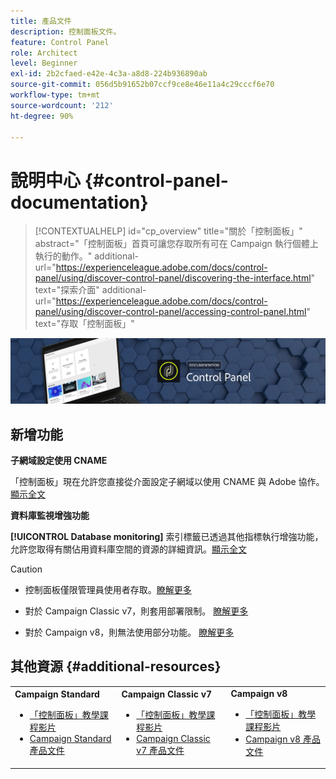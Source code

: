 ```yaml
---
title: 產品文件
description: 控制面板文件。
feature: Control Panel
role: Architect
level: Beginner
exl-id: 2b2cfaed-e42e-4c3a-a8d8-224b936890ab
source-git-commit: 056d5b91652b07ccf9ce8e46e11a4c29cccf6e70
workflow-type: tm+mt
source-wordcount: '212'
ht-degree: 90%

---
```


# 說明中心 {#control-panel-documentation}

>[!CONTEXTUALHELP]
>id="cp_overview"
>title="關於「控制面板」"
>abstract="「控制面板」首頁可讓您存取所有可在 Campaign 執行個體上執行的動作。"
>additional-url="https://experienceleague.adobe.com/docs/control-panel/using/discover-control-panel/discovering-the-interface.html" text="探索介面"
>additional-url="https://experienceleague.adobe.com/docs/control-panel/using/discover-control-panel/accessing-control-panel.html" text="存取「控制面板」"

![](assets/do-not-localize/banner.png)

## 新增功能

**子網域設定使用 CNAME**

「控制面板」現在允許您直接從介面設定子網域以使用 CNAME 與 Adobe 協作。[顯示全文](subdomains-certificates/using/setting-up-new-subdomain.md)

**資料庫監視增強功能**

**[!UICONTROL Database monitoring]** 索引標籤已透過其他指標執行增強功能，允許您取得有關佔用資料庫空間的資源的詳細資訊。[顯示全文](performance-monitoring/using/database-monitoring.md)

>[!CAUTION]
>
>* 控制面板僅限管理員使用者存取。[瞭解更多](https://experienceleague.adobe.com/docs/control-panel/using/discover-control-panel/managing-permissions.html#discover-control-panel)
>
>* 對於 Campaign Classic v7，則套用部署限制。 [瞭解更多](faq.md#v7-restrictions)
>
>* 對於 Campaign v8，則無法使用部分功能。 [瞭解更多](faq.md#v8-restrictions)


## 其他資源 {#additional-resources}

<table>
    <tr>
        <td><b>Campaign Standard</b><br/>
        <ul>
            <li><a href="https://experienceleague.adobe.com/docs/campaign-standard-learn/control-panel/control-panel-overview.html?lang=zh-Hant">「控制面板」教學課程影片</a></li>
            <li><a href="https://experienceleague.adobe.com/docs/campaign-standard/using/campaign-standard-home.html?lang=zh-Hant">Campaign Standard 產品文件</a></li>
        </ul>
        </td>
        <td><b>Campaign Classic v7</b><br/>
        <ul>
            <li><a href="https://experienceleague.adobe.com/docs/campaign-classic-learn/control-panel/control-panel-overview.html?lang=zh-Hant">「控制面板」教學課程影片</a></li>
            <li><a href="://experienceleague.adobe.com/docs/campaign-classic/using/campaign-classic-home.html?lang=zh-Hant">Campaign Classic v7 產品文件</a></li>
        </ul>
        </td>
        <td><b>Campaign v8</b><br/>
        <ul>
            <li><a href="https://experienceleague.adobe.com/docs/campaign-learn/control-panel/control-panel-overview.html?lang=zh-Hant">「控制面板」教學課程影片</a></li>
            <li><a href="https://experienceleague.adobe.com/docs/campaign/campaign-v8/campaign-home.html">Campaign v8 產品文件</a></li>
        </ul>
        </td>
    </tr>
</table>
